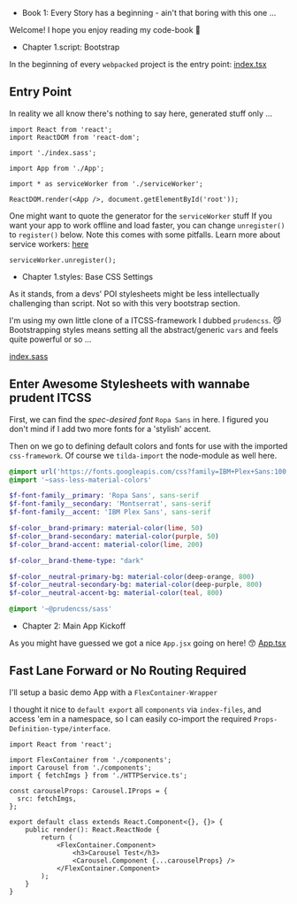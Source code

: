 - Book 1: Every Story has a beginning - ain't that boring with this one ...

Welcome! I hope you enjoy reading my code-book :love_letter:

- Chapter 1.script: Bootstrap

In the beginning of every `webpacked` project is the entry point: [index.tsx](#Entry-Point "save:")

## Entry Point

In reality we all know there's nothing to say here, generated stuff only ...

```tsx
import React from 'react';
import ReactDOM from 'react-dom';

import './index.sass';

import App from './App';

import * as serviceWorker from './serviceWorker';

ReactDOM.render(<App />, document.getElementById('root'));
```

One might want to quote the generator for the `serviceWorker` stuff
If you want your app to work offline and load faster, you can change `unregister()` to `register()` below. Note this comes with some pitfalls. Learn more about service workers: [here](http://bit.ly/CRA-PWA) 

```tsx
serviceWorker.unregister();
```

- Chapter 1.styles: Base CSS Settings

As it stands, from a devs' POI stylesheets might be less intellectually challenging than script.
Not so with this very bootstrap section.

I'm using my own little clone of a ITCSS-framework I dubbed `prudencss`. :smirk_cat: 
Bootstrapping styles means setting all the abstract/generic `vars` and feels quite powerful or so ...

[index.sass](#Enter-Awesome-Stylesheets-with-wannabe-prudent-ITCSS "save:")

## Enter Awesome Stylesheets with wannabe prudent ITCSS

First, we can find the *spec-desired font* `Ropa Sans` in here.
I figured you don't mind if I add two more fonts for a 'stylish' accent.

Then on we go to defining default colors and fonts for use with the imported `css-framework`.
Of course we `tilda-import` the node-module as well here.

```sass
@import url('https://fonts.googleapis.com/css?family=IBM+Plex+Sans:100,100i,400,400i,700,700i|Montserrat|Ropa+Sans:400,400i')
@import '~sass-less-material-colors'

$f-font-family__primary: 'Ropa Sans', sans-serif
$f-font-family__secondary: 'Montserrat', sans-serif
$f-font-family__accent: 'IBM Plex Sans', sans-serif

$f-color__brand-primary: material-color(lime, 50)
$f-color__brand-secondary: material-color(purple, 50)
$f-color__brand-accent: material-color(lime, 200)

$f-color__brand-theme-type: "dark"

$f-color__neutral-primary-bg: material-color(deep-orange, 800)
$f-color__neutral-secondary-bg: material-color(deep-purple, 800) 
$f-color__neutral-accent-bg: material-color(teal, 800) 

@import '~@prudencss/sass'
```

- Chapter 2: Main App Kickoff 

As you might have guessed we got a nice `App.jsx` going on here! :kissing_smiling_eyes:
[App.tsx](#Fast-Lane-Forward-or-No-Routing-Required "save:")

## Fast Lane Forward or No Routing Required

I'll setup a basic demo App with a `FlexContainer-Wrapper`

I thought it nice to `default export` all `components` via `index-files`,
and access 'em in a namespace, so I can easily co-import the required `Props-Definition-type/interface`.

```tsx
import React from 'react';

import FlexContainer from './components';
import Carousel from './components';
import { fetchImgs } from './HTTPService.ts';

const carouselProps: Carousel.IProps = {
  src: fetchImgs,
};

export default class extends React.Component<{}, {}> {
    public render(): React.ReactNode {
        return (
            <FlexContainer.Component>
                <h3>Carousel Test</h3>
                <Carousel.Component {...carouselProps} />
            </FlexContainer.Component>
        );
    }
}
```

